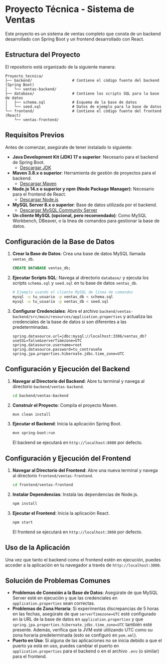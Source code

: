 # Proyecto Técnica - Sistema de Ventas

Este proyecto es un sistema de ventas completo que consta de un backend desarrollado con Spring Boot y un frontend desarrollado con React.

## Estructura del Proyecto

El repositorio está organizado de la siguiente manera:

```
Proyecto_tecnica/
├── backend/                  # Contiene el código fuente del backend (Spring Boot)
│   └── ventas-backend/
├── database/                 # Contiene los scripts SQL para la base de datos
│   ├── schema.sql            # Esquema de la base de datos
│   └── seed.sql              # Datos de ejemplo para la base de datos
└── frontend/                 # Contiene el código fuente del frontend (React)
    └── ventas-frontend/
```

## Requisitos Previos

Antes de comenzar, asegúrate de tener instalado lo siguiente:

*   **Java Development Kit (JDK) 17 o superior**: Necesario para el backend de Spring Boot.
    *   [Descargar JDK](https://www.oracle.com/java/technologies/downloads/)
*   **Maven 3.8.x o superior**: Herramienta de gestión de proyectos para el backend.
    *   [Descargar Maven](https://maven.apache.org/download.cgi)
*   **Node.js 14.x o superior y npm (Node Package Manager)**: Necesario para el frontend de React.
    *   [Descargar Node.js](https://nodejs.org/en/download/)
*   **MySQL Server 8.x o superior**: Base de datos utilizada por el backend.
    *   [Descargar MySQL Community Server](https://dev.mysql.com/downloads/mysql/)
*   **Un cliente MySQL (opcional, pero recomendado)**: Como MySQL Workbench, DBeaver, o la línea de comandos para gestionar la base de datos.

## Configuración de la Base de Datos

1.  **Crear la Base de Datos**: Crea una base de datos MySQL llamada `ventas_db`.

    ```sql
    CREATE DATABASE ventas_db;
    ```

2.  **Ejecutar Scripts SQL**: Navega al directorio `database/` y ejecuta los scripts `schema.sql` y `seed.sql` en tu base de datos `ventas_db`.

    ```bash
    # Ejemplo usando el cliente MySQL de línea de comandos
    mysql -u tu_usuario -p ventas_db < schema.sql
    mysql -u tu_usuario -p ventas_db < seed.sql
    ```

3.  **Configurar Credenciales**: Abre el archivo `backend/ventas-backend/src/main/resources/application.properties` y actualiza las credenciales de la base de datos si son diferentes a las predeterminadas.

    ```properties
    spring.datasource.url=jdbc:mysql://localhost:3306/ventas_db?useSSL=false&serverTimezone=UTC
    spring.datasource.username=root
    spring.datasource.password=tu_contraseña
    spring.jpa.properties.hibernate.jdbc.time_zone=UTC
    ```

## Configuración y Ejecución del Backend

1.  **Navegar al Directorio del Backend**: Abre tu terminal y navega al directorio `backend/ventas-backend`.

    ```bash
    cd backend/ventas-backend
    ```

2.  **Construir el Proyecto**: Compila el proyecto Maven.

    ```bash
    mvn clean install
    ```

3.  **Ejecutar el Backend**: Inicia la aplicación Spring Boot.

    ```bash
    mvn spring-boot:run
    ```

    El backend se ejecutará en `http://localhost:8080` por defecto.

## Configuración y Ejecución del Frontend

1.  **Navegar al Directorio del Frontend**: Abre una nueva terminal y navega al directorio `frontend/ventas-frontend`.

    ```bash
    cd frontend/ventas-frontend
    ```

2.  **Instalar Dependencias**: Instala las dependencias de Node.js.

    ```bash
    npm install
    ```

3.  **Ejecutar el Frontend**: Inicia la aplicación React.

    ```bash
    npm start
    ```

    El frontend se ejecutará en `http://localhost:3000` por defecto.

## Uso de la Aplicación

Una vez que tanto el backend como el frontend estén en ejecución, puedes acceder a la aplicación en tu navegador a través de `http://localhost:3000`.

## Solución de Problemas Comunes

*   **Problemas de Conexión a la Base de Datos**: Asegúrate de que MySQL Server esté en ejecución y que las credenciales en `application.properties` sean correctas.
*   **Problemas de Zona Horaria**: Si experimentas discrepancias de 5 horas en las fechas, asegúrate de que `serverTimezone=UTC` esté configurado en la URL de la base de datos en `application.properties` y que `spring.jpa.properties.hibernate.jdbc.time_zone=UTC` también esté presente. Además, verifica que la JVM esté utilizando UTC como su zona horaria predeterminada (esto se configuró en `pom.xml`).
*   **Puerto en Uso**: Si alguna de las aplicaciones no se inicia debido a que el puerto ya está en uso, puedes cambiar el puerto en `application.properties` para el backend o en el archivo `.env` (o similar) para el frontend.